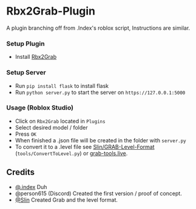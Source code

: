 # Rbx2Grab-Plugin
A plugin branching off from .Index's roblox script, Instructions are similar.

### Setup Plugin

- Install [Rbx2Grab](https://create.roblox.com/store/asset/16359944935/Rbx2Grab%3Fkeyword=&pageNumber=&pagePosition=)

### Setup Server

- Run `pip install flask` to install flask
- Run `python server.py` to start the server on `https://127.0.0.1:5000`

### Usage (Roblox Studio)

- Click on `Rbx2Grab` located in `Plugins`
- Select desired model / folder
- Press `OK`
- When finished a .json file will be created in the folder with `server.py`
- To convert it to a .level file see [Slin/GRAB-Level-Format](https://github.com/Slin/GRAB-Level-Format) (`tools/ConvertToLevel.py`) or [grab-tools.live](https://grab-tools.live/editor).

## Credits
- [@.index](https://github.com/twhlynch) Duh
- @person615 (Discord) Created the first version / proof of concept.
- [@Slin](https://github.com/Slin) Created Grab and the level format.
